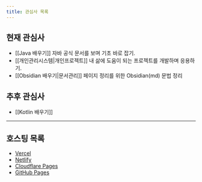 ```yaml
---
title: 관심사 목록
---
```

## 현재 관심사
- [[Java 배우기]]
	자바 공식 문서를 보며 기초 바로 잡기.
- [[개인관리시스템|개인프로젝트]]
	내 삶에 도움이 되는 프로젝트를 개발하며 응용하기.
- [[Obsidian 배우기|문서관리]]
	페이지 정리를 위한 Obsidian(md) 문법 정리

## 추후 관심사
- [[Kotlin 배우기]]

---
## 호스팅 목록
- [Vercel](https://lhk-lms.vercel.app/)
- [Netlify](https://lhk-lms.netlify.app/)
- [Cloudflare Pages](https://lhk-lms.pages.dev/)
- [GitHub Pages](https://freerer2.github.io/quartz/)